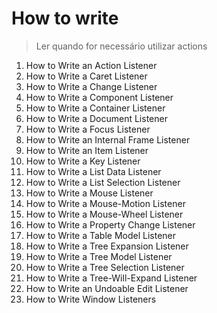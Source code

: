 # How to write

> Ler quando for necessário utilizar actions

<ol>
<li> How to Write an Action Listener
</li>
<li> How to Write a Caret Listener
</li>
<li> How to Write a Change Listener
</li>
<li> How to Write a Component Listener
</li>
<li> How to Write a Container Listener
</li>
<li> How to Write a Document Listener
</li>
<li> How to Write a Focus Listener
</li>
<li> How to Write an Internal Frame Listener
</li>
<li> How to Write an Item Listener
</li>
<li> How to Write a Key Listener
</li>
<li> How to Write a List Data Listener
</li>
<li> How to Write a List Selection Listener
</li>
<li> How to Write a Mouse Listener
</li>
<li> How to Write a Mouse-Motion Listener
</li>
<li> How to Write a Mouse-Wheel Listener
</li>
<li> How to Write a Property Change Listener
</li>
<li> How to Write a Table Model Listener
</li>
<li> How to Write a Tree Expansion Listener
</li>
<li> How to Write a Tree Model Listener
</li>
<li> How to Write a Tree Selection Listener
</li>
<li> How to Write a Tree-Will-Expand Listener
</li>
<li> How to Write an Undoable Edit Listener
</li>
<li> How to Write Window Listeners
</li>
